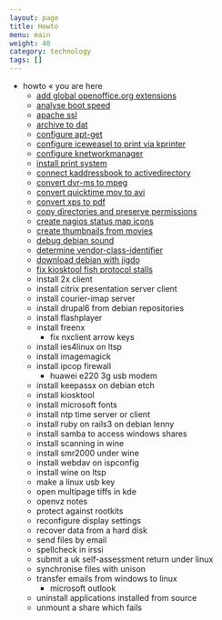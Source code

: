 ```yaml
---
layout: page
title: Howto
menu: main
weight: 40
category: technology
tags: []
---
```


 * howto  « you are here
    * [add global openoffice.org extensions](/howto/add-global-openoffice-org-extensions/)
    * [analyse boot speed](/howto/analyse-boot-speed/)
    * [apache ssl](/howto/apache-ssl/)
    * [archive to dat](/howto/archive-to-dat)
    * [configure apt-get](/howto/configure-apt-get)
    * [configure iceweasel to print via kprinter](/howto/configure-iceweasel-to-print-via-kprinter/)
    * [configure knetworkmanager](/howto/configure-knetwork-manager/)
    * [install print system](/howto/install-print-system/)
    * [connect kaddressbook to activedirectory](/howto/connect-kaddressbook-to-activedirectory/)
    * [convert dvr-ms to mpeg](/howto/convert-dvr-ms-to-mpeg/)
    * [convert quicktime mov to avi](/howto/convert-quicktime-mov-to-avi/)
    * [convert xps to pdf](/howto/convert-xps-to-pdf/)
    * [copy directories and preserve permissions](/howto/copy-directories-and-preserve-permissions/)
    * [create nagios status map icons](/howto/create-nagios-statusmap-icons/)
    * [create thumbnails from movies](/howto/create-thumbnails-from-movies/)
    * [debug debian sound](/howto/debug-debian-sound/)
    * [determine vendor-class-identifier](/howto/determine-vendor-class-identifier/)
    * [download debian with jigdo](/howto/download-debian-with-jigdo/)
    * [fix kiosktool fish protocol stalls](/howto/fix-kiosktool-fish-protocol-stalls/)
    * install 2x client
    * install citrix presentation server client
    * install courier-imap server
    * install drupal6 from debian repositories
    * install flashplayer
    * install freenx
        * fix nxclient arrow keys
    * install ies4linux on ltsp
    * install imagemagick
    * install ipcop firewall
        * huawei e220 3g usb modem
    * install keepassx on debian etch
    * install kiosktool
    * install microsoft fonts
    * install ntp time server or client
    * install ruby on rails3 on debian lenny
    * install samba to access windows shares
    * install scanning in wine
    * install smr2000 under wine
    * install webdav on ispconfig
    * install wine on ltsp
    * make a linux usb key
    * open multipage tiffs in kde
    * openvz notes
    * protect against rootkits
    * reconfigure display settings
    * recover data from a hard disk
    * send files by email
    * spellcheck in irssi
    * submit a uk self-assessment return under linux
    * synchronise files with unison
    * transfer emails from windows to linux
        * microsoft outlook
    * uninstall applications installed from source
    * unmount a share which fails
